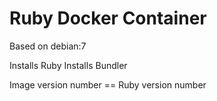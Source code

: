 Ruby Docker Container
=======================

Based on debian:7

Installs Ruby
Installs Bundler

Image version number == Ruby version number

